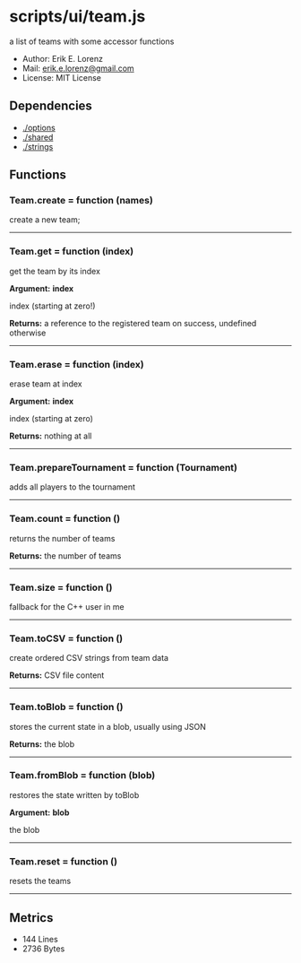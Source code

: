 # scripts/ui/team.js


a list of teams with some accessor functions
* Author: Erik E. Lorenz 
* Mail: <erik.e.lorenz@gmail.com>
* License: MIT License


## Dependencies

* <a href="./options.html">./options</a>
* <a href="./shared.html">./shared</a>
* <a href="./strings.html">./strings</a>

## Functions

###   Team.create = function (names)
create a new team;

---


###   Team.get = function (index)
get the team by its index

**Argument:** **index**

index (starting at zero!)

**Returns:** a reference to the registered team on success, undefined otherwise

---


###   Team.erase = function (index)
erase team at index

**Argument:** **index**

index (starting at zero)

**Returns:** nothing at all

---


###   Team.prepareTournament = function (Tournament)
adds all players to the tournament

---


###   Team.count = function ()
returns the number of teams


**Returns:** the number of teams

---


###   Team.size = function ()
fallback for the C++ user in me

---


###   Team.toCSV = function ()
create ordered CSV strings from team data


**Returns:** CSV file content

---


###   Team.toBlob = function ()
stores the current state in a blob, usually using JSON


**Returns:** the blob

---


###   Team.fromBlob = function (blob)
restores the state written by toBlob

**Argument:** **blob**

the blob

---


###   Team.reset = function ()
resets the teams

---

## Metrics

* 144 Lines
* 2736 Bytes

